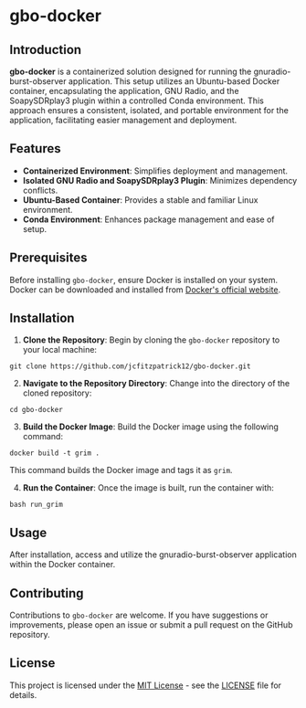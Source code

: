# gbo-docker

## Introduction
**gbo-docker** is a containerized solution designed for running the gnuradio-burst-observer application. This setup utilizes an Ubuntu-based Docker container, encapsulating the application, GNU Radio, and the SoapySDRplay3 plugin within a controlled Conda environment. This approach ensures a consistent, isolated, and portable environment for the application, facilitating easier management and deployment.

## Features
- **Containerized Environment**: Simplifies deployment and management.
- **Isolated GNU Radio and SoapySDRplay3 Plugin**: Minimizes dependency conflicts.
- **Ubuntu-Based Container**: Provides a stable and familiar Linux environment.
- **Conda Environment**: Enhances package management and ease of setup.

## Prerequisites
Before installing `gbo-docker`, ensure Docker is installed on your system. Docker can be downloaded and installed from [Docker's official website](https://docs.docker.com/get-docker/).

## Installation

1. **Clone the Repository**:
   Begin by cloning the `gbo-docker` repository to your local machine:
   
``` git clone https://github.com/jcfitzpatrick12/gbo-docker.git ```

2. **Navigate to the Repository Directory**:
Change into the directory of the cloned repository:

``` cd gbo-docker ```

3. **Build the Docker Image**:
Build the Docker image using the following command:

``` docker build -t grim . ```

This command builds the Docker image and tags it as `grim`.

4. **Run the Container**:
Once the image is built, run the container with:

``` bash run_grim ```


## Usage
After installation, access and utilize the gnuradio-burst-observer application within the Docker container.

## Contributing
Contributions to `gbo-docker` are welcome. If you have suggestions or improvements, please open an issue or submit a pull request on the GitHub repository.

## License
This project is licensed under the [MIT License](https://opensource.org/licenses/MIT) - see the [LICENSE](LICENSE) file for details.
